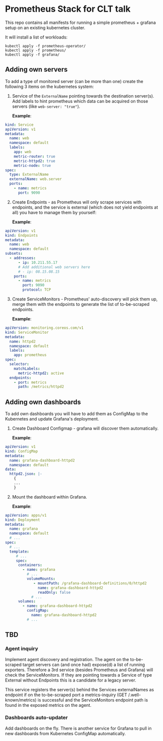 # Prometheus Stack for CLT talk

This repo contains all manifests for running a simple prometheus + grafana setup on an existing kubernetes cluster.

It will install a list of workloads:

```
kubectl apply -f prometheus-operator/
kubectl apply -f prometheus/
kubectl apply -f grafana/
```

## Adding own servers

To add a type of monitored server (can be more than one) create the following 3 items on the kubernetes system:

1. Service of the `ExternalName` pointing towards the destination server(s). Add labels to hint prometheus which data
   can be acquired on those servers (like `web-server: "true"`).
   
    __Example__:

```yaml
kind: Service
apiVersion: v1
metadata:
  name: web
  namespace: default
  labels:
    app: web
    metric-router: true
    metric-httpd2: true
    metric-node: true
spec:
  type: ExternalName
  externalName: web.server
  ports:
    - name: metrics
      port: 9090
```
   
2. Create Endpoints - as Prometheus will only scrape services with endpoints, and the service is external (which does not yield endpoints at all)
   you have to manage them by yourself:

   __Example__:

```yaml
apiVersion: v1
kind: Endpoints
metadata:
  name: web
  namespace: default
subsets:
  - addresses:
      - ip: 10.211.55.17
      # Add additional web servers here
      # - ip: 08.15.08.15 
    ports:
      - name: metrics
        port: 9090
        protocol: TCP
```

3. Create ServiceMonitors - Prometheus' auto-discovery will pick them up, merge them with the endpoints to generate the list of to-be-scraped endpoints.

   __Example__:

```yaml
apiVersion: monitoring.coreos.com/v1
kind: ServiceMonitor
metadata:
  name: httpd2
  namespace: default
  labels:
    app: prometheus
spec:
  selector:
    matchLabels:
      metric-httpd2: active
  endpoints:
    - port: metrics
      path: /metrics/httpd2
```

## Adding own dashboards

To add own dashboards you will have to add them as ConfigMap to the Kubernetes and update Grafana's deployment.

1. Create Dashboard Configmap - grafana will discover them automatically.

   __Example__:

```yaml
apiVersion: v1
kind: ConfigMap
metadata:
  name: grafana-dashboard-httpd2
  namespace: default
data:
  httpd2.json: |-
    {
    ...
    }
```

2. Mount the dashboard within Grafana.

   __Example__:

```yaml
apiVersion: apps/v1
kind: Deployment
metadata:
  name: grafana
  namespace: default
  # ...
spec:
  # ...
  template:
     # ...
     spec:
      containers:
        - name: grafana
          # ...
          volumeMounts:
             - mountPath: /grafana-dashboard-definitions/0/httpd2
               name: grafana-dashboard-httpd2
               readOnly: false
            # ...
      volumes:
        - name: grafana-dashboard-httpd2
          configMap:
            name: grafana-dashboard-httpd2
          # ...
```

## TBD

### Agent inquiry

Implement agent discovery and registration. The agent on the to-be-scraped target servers can (and once had) expose(d)
a list of running exporters. Therefore a 3rd service (besides Prometheus and Grafana) will check the ServiceMonitors.
If they are pointing towards a Service of type External without Endpoints this is a candidate for a legacy server.

This service registers the server(s) behind the Services externalNames as endpoint if on the to-be-scraped port a
metrics-inquiry (GET /.well-known/metrics) is successful and the ServiceMonitors endpoint path is found in the exposed
metrics on the agent.

### Dashboards auto-updater

Add dashboards on the fly. There is another service for Grafana to pull in new dashboards from Kubernetes ConfigMap
automatically.
